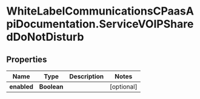 # WhiteLabelCommunicationsCPaasApiDocumentation.ServiceVOIPSharedDoNotDisturb

## Properties

Name | Type | Description | Notes
------------ | ------------- | ------------- | -------------
**enabled** | **Boolean** |  | [optional] 


